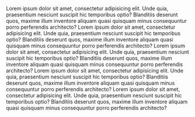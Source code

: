 Lorem ipsum dolor sit amet, consectetur adipisicing elit. Unde quia,
      praesentium nesciunt suscipit hic temporibus optio? Blanditiis deserunt
      quos, maxime illum inventore aliquam quasi quisquam minus consequuntur
      porro perferendis architecto? Lorem ipsum dolor sit amet, consectetur
      adipisicing elit. Unde quia, praesentium nesciunt suscipit hic temporibus
      optio? Blanditiis deserunt quos, maxime illum inventore aliquam quasi
      quisquam minus consequuntur porro perferendis architecto? Lorem ipsum
      dolor sit amet, consectetur adipisicing elit. Unde quia, praesentium
      nesciunt suscipit hic temporibus optio? Blanditiis deserunt quos, maxime
      illum inventore aliquam quasi quisquam minus consequuntur porro
      perferendis architecto? Lorem ipsum dolor sit amet, consectetur
      adipisicing elit. Unde quia, praesentium nesciunt suscipit hic temporibus
      optio? Blanditiis deserunt quos, maxime illum inventore aliquam quasi
      quisquam minus consequuntur porro perferendis architecto? Lorem ipsum
      dolor sit amet, consectetur adipisicing elit. Unde quia, praesentium
      nesciunt suscipit hic temporibus optio? Blanditiis deserunt quos, maxime
      illum inventore aliquam quasi quisquam minus consequuntur porro
      perferendis architecto?